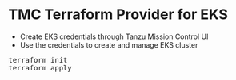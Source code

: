 # TMC Terraform Provider for EKS

- Create EKS credentials through Tanzu Mission Control UI
- Use the credentials to create and manage EKS cluster
<pre>
terraform init
terraform apply
</pre>
